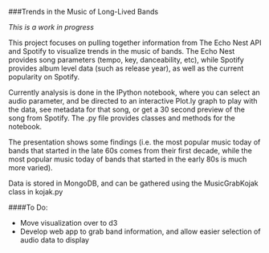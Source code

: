 ###Trends in the Music of Long-Lived Bands

*This is a work in progress*

This project focuses on pulling together information from The Echo Nest API and Spotify to visualize trends in the music of bands. The Echo Nest provides song parameters (tempo, key, danceability, etc), while Spotify provides album level data (such as release year), as well as the current popularity on Spotify. 

Currently analysis is done in the IPython notebook, where you can select an audio parameter, and be directed to an interactive Plot.ly graph to play with the data, see metadata for that song, or get a 30 second preview of the song from Spotify. The .py file provides classes and methods for the notebook. 

The presentation shows some findings (i.e. the most popular music today of bands that started in the late 60s comes from their first decade, while the most popular music today of bands that started in the early 80s is much more varied). 

Data is stored in MongoDB, and can be gathered using the MusicGrabKojak class in kojak.py

####To Do:
- Move visualization over to d3
- Develop web app to grab band information, and allow easier selection of audio data to display
